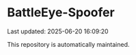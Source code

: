 # BattleEye-Spoofer

Last updated: 2025-06-20 16:09:20

This repository is automatically maintained.
